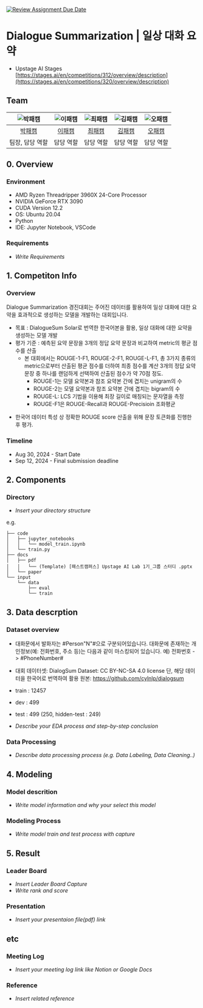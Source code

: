 [![Review Assignment Due Date](https://classroom.github.com/assets/deadline-readme-button-22041afd0340ce965d47ae6ef1cefeee28c7c493a6346c4f15d667ab976d596c.svg)](https://classroom.github.com/a/zHsKfIy0)
# Dialogue Summarization | 일상 대화 요약
- Upstage AI Stages [https://stages.ai/en/competitions/312/overview/description](https://stages.ai/en/competitions/320/overview/description)
## Team

| ![박패캠](https://avatars.githubusercontent.com/u/156163982?v=4) | ![이패캠](https://avatars.githubusercontent.com/u/156163982?v=4) | ![최패캠](https://avatars.githubusercontent.com/u/156163982?v=4) | ![김패캠](https://avatars.githubusercontent.com/u/156163982?v=4) | ![오패캠](https://avatars.githubusercontent.com/u/156163982?v=4) |
| :--------------------------------------------------------------: | :--------------------------------------------------------------: | :--------------------------------------------------------------: | :--------------------------------------------------------------: | :--------------------------------------------------------------: |
|            [박패캠](https://github.com/UpstageAILab)             |            [이패캠](https://github.com/UpstageAILab)             |            [최패캠](https://github.com/UpstageAILab)             |            [김패캠](https://github.com/UpstageAILab)             |            [오패캠](https://github.com/UpstageAILab)             |
|                            팀장, 담당 역할                             |                            담당 역할                             |                            담당 역할                             |                            담당 역할                             |                            담당 역할                             |

## 0. Overview
### Environment
- AMD Ryzen Threadripper 3960X 24-Core Processor
- NVIDIA GeForce RTX 3090
- CUDA Version 12.2
- OS: Ubuntu 20.04
- Python
- IDE: Jupyter Notebook, VSCode

### Requirements
- _Write Requirements_

## 1. Competiton Info

### Overview

Dialogue Summarization 경진대회는 주어진 데이터를 활용하여 일상 대화에 대한 요약을 효과적으로 생성하는 모델을 개발하는 대회입니다. 
* 목표 : DialogueSum Solar로 번역한 한국어본을 활용, 일상 대화에 대한 요약을 생성하는 모델 개발
* 평가 기준 : 예측된 요약 문장을 3개의 정답 요약 문장과 비교하여 metric의 평균 점수를 산출
  - 본 대회에서는 ROUGE-1-F1, ROUGE-2-F1, ROUGE-L-F1, 총 3가지 종류의 metric으로부터 산출된 평균 점수를 더하여 최종 점수를 계산
3개의 정답 요약 문장 중 하나를 랜덤하게 선택하여 산출된 점수가 약 70점 정도.
    - ROUGE-1는 모델 요약본과 참조 요약본 간에 겹치는 unigram의 수
    - ROUGE-2는 모델 요약본과 참조 요약본 간에 겹치는 bigram의 수
    - ROUGE-L: LCS 기법을 이용해 최장 길이로 매칭되는 문자열을 측정
    - ROUGE-F1은 ROUGE-Recall과 ROUGE-Precisioin 조화평균
- 한국어 데이터 특성 상 정확한 ROUGE score 산출을 위해 문장 토큰화를 진행한 후 평가.


### Timeline

- Aug 30, 2024 - Start Date
- Sep 12, 2024 - Final submission deadline

## 2. Components

### Directory

- _Insert your directory structure_

e.g.
```
├── code
│   ├── jupyter_notebooks
│   │   └── model_train.ipynb
│   └── train.py
├── docs
│   ├── pdf
│   │   └── (Template) [패스트캠퍼스] Upstage AI Lab 1기_그룹 스터디 .pptx
│   └── paper
└── input
    └── data
        ├── eval
        └── train
```

## 3. Data descrption

### Dataset overview

- 대화문에서 발화자는 #Person"N"#으로 구분되어있습니다. 대화문에 존재하는 개인정보(예: 전화번호, 주소 등)는 다음과 같이 마스킹되어 있습니다. 예) 전화번호 -> #PhoneNumber#
- 대회 데이터셋: DialogSum Dataset: CC BY-NC-SA 4.0 license 단, 해당 데이터을 한국어로 번역하여 활용 원본: https://github.com/cylnlp/dialogsum
- train : 12457
- dev : 499
- test : 499 (250, hidden-test : 249)


- _Describe your EDA process and step-by-step conclusion_

### Data Processing

- _Describe data processing process (e.g. Data Labeling, Data Cleaning..)_

## 4. Modeling

### Model descrition

- _Write model information and why your select this model_

### Modeling Process

- _Write model train and test process with capture_

## 5. Result

### Leader Board

- _Insert Leader Board Capture_
- _Write rank and score_

### Presentation

- _Insert your presentaion file(pdf) link_

## etc

### Meeting Log

- _Insert your meeting log link like Notion or Google Docs_

### Reference

- _Insert related reference_
